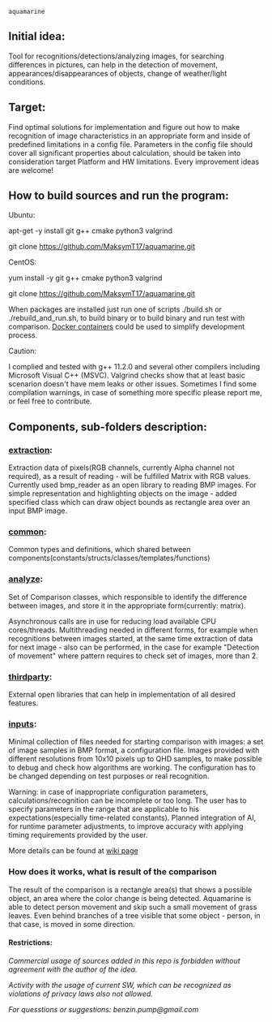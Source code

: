 ` aquamarine `

## Initial idea:
Tool for recognitions/detections/analyzing images, for searching differences in pictures, can help in the detection of movement, appearances/disappearances of objects, change of weather/light conditions.

## Target: 
Find optimal solutions for implementation and figure out how to make recognition of image characteristics in an appropriate form and inside of predefined limitations in a config file. Parameters in the config file should cover all significant properties about calculation, should be taken into consideration target Platform and HW limitations. Every improvement ideas are welcome!

## How to build sources and run the program:

Ubuntu:

apt-get -y install git g++ cmake python3 valgrind

git clone https://github.com/MaksymT17/aquamarine.git

CentOS:

yum install -y git g++ cmake python3 valgrind

git clone https://github.com/MaksymT17/aquamarine.git

When packages are installed just run one of scripts ./build.sh or ./rebuild_and_run.sh, to build binary or to build binary and run test with comparison.
[Docker containers](https://github.com/MaksymT17/aquamarine_docker) could be used to simplify development process.

Caution:

I complied and tested with g++ 11.2.0 and several other compilers including Microsoft Visual C++ (MSVC). Valgrind checks show that at least basic scenarion doesn't have mem leaks or other issues. Sometimes I find some compilation warnings, in case of something more specific please report me, or feel free to contribute.

## Components, sub-folders description:

### [extraction](https://github.com/MaksymT17/aquamarine/tree/master/extraction):
Extraction data of pixels(RGB channels, currently Alpha channel not required), as a result of reading - will be fulfilled Matrix with RGB values. Currently used bmp_reader as an open library to reading BMP images. For simple representation and highlighting objects on the image - added specified class which can draw object bounds as rectangle area over an input BMP image.

### [common](https://github.com/MaksymT17/aquamarine/tree/master/common):
Common types and definitions, which shared between components(constants/structs/classes/templates/functions)

### [analyze](https://github.com/MaksymT17/aquamarine/tree/master/analyze):
Set of Comparison classes, which responsible to identify the difference between images, and store it in the appropriate form(currently: matrix).

Asynchronous calls are in use for reducing load available CPU cores/threads. Multithreading needed in different forms, for example when recognitions between images started, at the same time extraction of data for next image - also can be performed, in the case for example "Detection of movement" where pattern requires to check set of images, more than 2.

### [thirdparty](https://github.com/MaksymT17/aquamarine/tree/master/thirdparty):
External open libraries that can help in implementation of all desired features.

### [inputs](https://github.com/MaksymT17/aquamarine/tree/master/inputs):
Minimal collection of files needed for starting comparison with images: a set of image samples in BMP format, a configuration file. Images provided with different resolutions from 10x10 pixels up to QHD samples, to make possible to debug and check how algorithms are working. The configuration has to be changed depending on test purposes or real recognition. 

Warning: in case of inappropriate configuration parameters, calculations/recognition can be incomplete or too long. The user has to specify parameters in the range that are applicable to his expectations(especially time-related constants). Planned integration of AI, for runtime parameter adjustments, to improve accuracy with applying timing requirements provided by the user.


More details can be found at [wiki page](https://github.com/MaksymT17/aquamarine/wiki)


### How does it works, what is result of the comparison
The result of the comparison is a rectangle area(s) that shows a possible object, an area where the color change is being detected. Aquamarine is able to detect person movement and skip such a small movement of grass leaves. Even behind branches of a tree visible that some object - person, in that case, is moved in some direction.

#### Restrictions:
_Commercial usage of sources added in this repo is forbidden without agreement with the author of the idea._

_Activity with the usage of current SW, which can be recognized as violations of privacy laws also not allowed._

_For quesstions or suggestions: benzin.pump@gmail.com_
